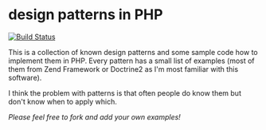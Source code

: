 # design patterns in PHP #

[![Build Status](https://travis-ci.org/Trismegiste/DesignPatternsPHP.png?branch=master)](https://travis-ci.org/Trismegiste/DesignPatternsPHP)

This is a collection of known design patterns and some sample code how to implement them in PHP. Every pattern has a
small list of examples (most of them from Zend Framework or Doctrine2 as I'm most familiar with this software).

I think the problem with patterns is that often people do know them but don't know when to apply which.

*Please feel free to fork and add your own examples!*

